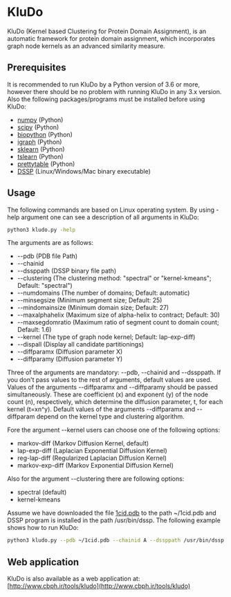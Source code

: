 # KluDo
KluDo (Kernel based Clustering for Protein Domain Assignment), is an automatic framework for protein domain assignment, which incorporates graph node kernels as an advanced similarity measure.


## Prerequisites
It is recommended to run KluDo by a Python version of 3.6 or more, however there should be no problem with running KluDo in any 3.x version. Also the following packages/programs must be installed before using KluDo:
* [numpy](https://numpy.org/) (Python)
* [scipy](https://www.scipy.org/) (Python)
* [biopython](https://biopython.org/) (Python)
* [igraph](https://igraph.org/python/) (Python)
* [sklearn](http://scikit-learn.github.io/stable) (Python)
* [tslearn](https://tslearn.readthedocs.io/) (Python)
* [prettytable](https://pypi.org/project/PrettyTable/) (Python)
* [DSSP](https://swift.cmbi.umcn.nl/gv/dssp/) (Linux/Windows/Mac binary executable)

## Usage
The following commands are based on Linux operating system. By using -help argument one can see a description of all arguments in KluDo:
```sh
python3 kludo.py -help
```
The arguments are as follows:
*  --pdb (PDB file Path)
*  --chainid
*  --dssppath (DSSP binary file path)
*  --clustering (The clustering method: "spectral" or "kernel-kmeans"; Default: "spectral")
*  --numdomains (The number of domains; Default: automatic)
*  --minsegsize (Minimum segment size; Default: 25)
*  --mindomainsize (Minimum domain size; Default: 27)
*  --maxalphahelix (Maximum size of alpha-helix to contract; Default: 30)
*  --maxsegdomratio (Maximum ratio of segment count to domain count; Default: 1.6)
*  --kernel (The type of graph node kernel; Default: lap-exp-diff)
*  --dispall (Display all candidate partitionings)
*  --diffparamx (Diffusion parameter X)
*  --diffparamy (Diffusion parameter Y)

Three of the arguments are mandatory: --pdb, --chainid and --dssppath. If you don't pass values to the rest of arguments, default values are used. Values of the arguments --diffparamx and --diffparamy should be passed simultaneously. These are coefficient (x) and exponent (y) of the node count (n), respectively, which determine the diffusion parameter, t, for each kernel (t=xn^y). Default values of the arguments --diffparamx and --diffparam depend on the kernel type and clustering algorithm.

Fore the argument --kernel users can choose one of the following options:
* markov-diff (Markov Diffusion Kernel, default)
* lap-exp-diff (Laplacian Exponential Diffusion Kernel)
* reg-lap-diff (Regularized Laplacian Diffusion Kernel)
* markov-exp-diff (Markov Exponential Diffusion Kernel)

Also for the argument --clustering there are following options:
* spectral (default)
* kernel-kmeans

Assume we have downloaded the file [1cid.pdb](https://files.rcsb.org/download/1CID.pdb) to the path ~/1cid.pdb and DSSP program is installed in the path /usr/bin/dssp. The following example shows how to run KluDo:

```sh
python3 kludo.py --pdb ~/1cid.pdb --chainid A --dssppath /usr/bin/dssp
```
## Web application
KluDo is also available as a web application at: [http://www.cbph.ir/tools/kludo](http://www.cbph.ir/tools/kludo)
